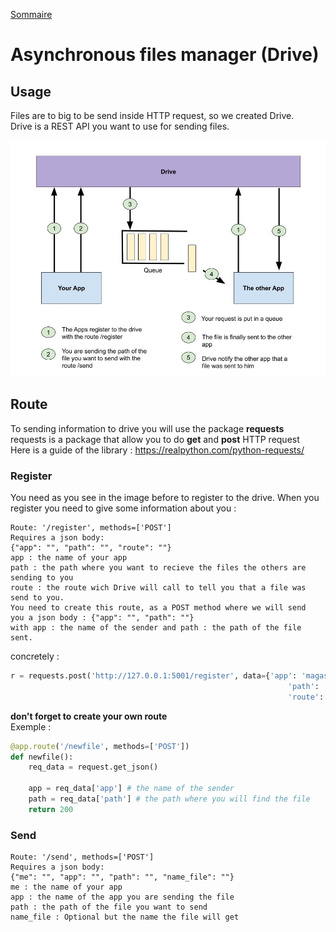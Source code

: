 [Sommaire](https://ursi-2020.github.io/Documentation/)

# Asynchronous files manager (Drive)


## Usage

 Files are to big to be send inside HTTP request, so we created Drive.  
 Drive is a REST API you want to use for sending files.  
 
 ![import](./images/shema_drive.jpg)


## Route
 
 To sending information to drive you will use the package **requests**  
 requests is a package that allow you to do **get** and **post** HTTP request  
 Here is a guide of the library : https://realpython.com/python-requests/


### Register

 You need as you see in the image before to register to the drive. When you register you
 need to give some information about you :  
``` 
Route: '/register', methods=['POST']  
Requires a json body:  
{"app": "", "path": "", "route": ""}  
app : the name of your app  
path : the path where you want to recieve the files the others are sending to you  
route : the route wich Drive will call to tell you that a file was send to you.  
You need to create this route, as a POST method where we will send  
you a json body : {"app": "", "path": ""}  
with app : the name of the sender and path : the path of the file sent.
```
concretely : 
```python
r = requests.post('http://127.0.0.1:5001/register', data={'app': 'magasin',
                                                              'path': 'C:\\app\\magasin\\file_to_send',
                                                              'route': 'http://127.0.0.1:5xxx/newfile'})
```

**don't forget to create your own route**  
Exemple :  
```python
@app.route('/newfile', methods=['POST'])
def newfile():
    req_data = request.get_json()

    app = req_data['app'] # the name of the sender
    path = req_data['path'] # the path where you will find the file
    return 200
```

### Send

```
Route: '/send', methods=['POST']  
Requires a json body:  
{"me": "", "app": "", "path": "", "name_file": ""}
me : the name of your app  
app : the name of the app you are sending the file  
path : the path of the file you want to send
name_file : Optional but the name the file will get
```
 
